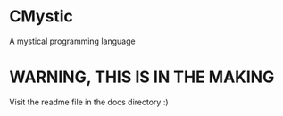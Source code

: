# CMystic
A mystical programming language


# WARNING, THIS IS IN THE MAKING

Visit the readme file in the docs directory :)
